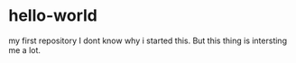 # hello-world
my first repository
I dont know why i started this.
But this  thing is intersting me a lot.
